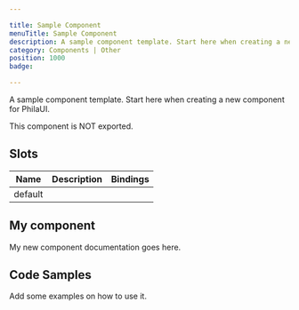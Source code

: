 ```yaml
---

title: Sample Component
menuTitle: Sample Component
description: A sample component template. Start here when creating a new component for PhilaUI.
category: Components | Other
position: 1000
badge:

---
```


A sample component template. Start here when creating a new component for PhilaUI.

<alert type="warning">This component is NOT exported.</alert>

## Slots

| Name    | Description | Bindings |
| ------- | ----------- | -------- |
| default |             |          |

## My component

My new component documentation goes here.

## Code Samples

Add some examples on how to use it.
